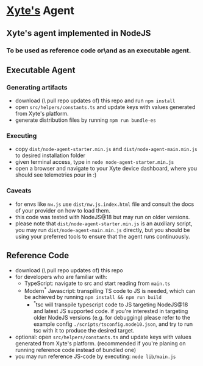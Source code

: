 # [Xyte's](https://www.xyte.io/) Agent

## Xyte's agent implemented in NodeJS

### To be used as reference code or\and as an executable agent.

## Executable Agent

### Generating artifacts

* download (\ pull repo updates of) this repo and run `npm install`
* open `src/helpers/constants.ts` and update keys with values generated from Xyte's platform.
* generate distribution files by running `npm run bundle-es`

### Executing

* copy `dist/node-agent-starter.min.js` and `dist/node-agent-main.min.js` to desired installation folder
* given terminal access, type in `node node-agent-starter.min.js`
* open a browser and navigate to your Xyte device dashboard, where you should see telemetries pour in :)

### Caveats

* for envs like `nw.js` use `dist/nw.js.index.html` file and consult the docs of your provider on how to load them.
* this code was tested with NodeJS@18 but may run on older versions.
* please note that `dist/node-agent-starter.min.js` is an auxiliary script, you may run `dist/node-agent-main.min.js`
  directly, but you should be using your preferred tools to ensure that the agent runs continuously.

## Reference Code

* download (\ pull repo updates of) this repo
* for developers who are familiar with:
    * TypeScript: navigate to src and start reading from `main.ts`
    * Modern<sup>*</sup> Javascript: transpiling TS code to JS is needed, which can be achieved by
      running `npm install && npm run build`
      * <sup>*</sup>tsc will transpile typescript code to JS targeting NodeJS@18 and latest JS supported code. if
        you're interested in targeting older NodeJS versions (e.g. for debugging) please refer to the example
        config `./scripts/tsconfig.node10.json`, and try to run tsc with it to produce the desired target.
* optional: open `src/helpers/constants.ts` and update keys with values generated from Xyte's platform. (recommended if
  you're planing on running reference code instead of bundled one)
* you may run reference JS-code by executing: `node lib/main.js`
